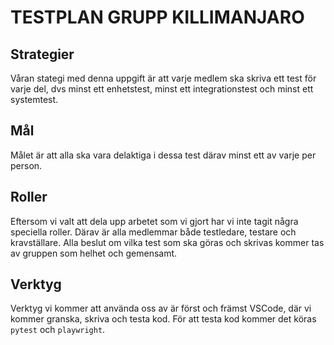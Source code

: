 # TESTPLAN GRUPP KILLIMANJARO

## Strategier
Våran stategi med denna uppgift är att varje medlem ska skriva ett test för varje del, dvs minst ett enhetstest, minst ett integrationstest och minst ett systemtest.

## Mål
Målet är att alla ska vara delaktiga i dessa test därav minst ett av varje per person.

## Roller
Eftersom vi valt att dela upp arbetet som vi gjort har vi inte tagit några speciella roller.
Därav är alla medlemmar både testledare, testare och kravställare.
Alla beslut om vilka test som ska göras och skrivas kommer tas av gruppen som helhet och gemensamt.


## Verktyg
Verktyg vi kommer att använda oss av är först och främst VSCode, där vi kommer granska, skriva och testa kod.
För att testa kod kommer det köras `pytest` och `playwright`.

